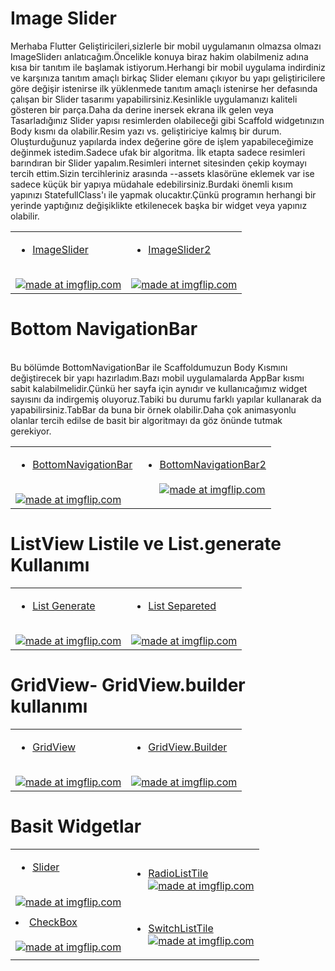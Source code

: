 
# Image Slider
Merhaba Flutter Geliştiricileri,sizlerle bir mobil uygulamanın olmazsa olmazı ImageSliderı anlatıcağım.Öncelikle konuya biraz hakim olabilmeniz adına kısa bir tanıtım ile başlamak istiyorum.Herhangi bir mobil uygulama indirdiniz ve karşınıza tanıtım amaçlı birkaç Slider elemanı çıkıyor bu yapı geliştiricilere göre değişir istenirse ilk yüklenmede tanıtım amaçlı istenirse her defasında çalışan bir Slider tasarımı yapabilirsiniz.Kesinlikle uygulamanızı kaliteli gösteren bir parça.Daha da derine inersek ekrana ilk gelen veya Tasarladığınız Slider yapısı resimlerden olabileceği gibi Scaffold widgetınızın Body kısmı da olabilir.Resim yazı vs. geliştiriciye kalmış bir durum.
Oluşturduğunuz yapılarda index değerine göre de işlem yapabileceğimize değinmek istedim.Sadece ufak bir algoritma.
İlk etapta sadece resimleri barındıran bir Slider yapalım.Resimleri internet sitesinden çekip koymayı tercih ettim.Sizin tercihleriniz arasında --assets klasörüne eklemek var ise sadece küçük bir yapıya müdahale edebilirsiniz.Burdaki önemli kısım yapınızı StatefullClass'ı ile yapmak olucaktır.Çünkü programın herhangi bir yerinde yaptığınız değişiklikte etkilenecek başka bir widget veya yapınız olabilir.
  <table>
      <tr>
         <td>
       
- [ImageSlider](https://github.com/harunayyildiz/flutterwidget/blob/master/lib/ImageSlider.dart)
<br>
<a href="https://imgflip.com/gif/3op6ub"><img src="https://i.imgflip.com/3op6ub.gif" title="made at imgflip.com"/></a>
        </td>
         <td>
  
  - [ImageSlider2](https://github.com/harunayyildiz/flutterwidget/blob/master/lib/ImageSlider2.dart)
  <br>
<a href="https://imgflip.com/gif/3op76i"><img src="https://i.imgflip.com/3op76i.gif" title="made at imgflip.com"/></a>
        </td>
      </tr>
   </table>

<h1>Bottom NavigationBar</h1>
<br>
Bu bölümde BottomNavigationBar ile Scaffoldumuzun Body Kısmını değiştirecek bir yapı hazırladım.Bazı mobil uygulamalarda AppBar kısmı sabit kalabilmelidir.Çünkü her sayfa için aynıdır ve kullanıcağımız widget sayısını da indirgemiş oluyoruz.Tabiki bu durumu farklı yapılar kullanarak da yapabilirsiniz.TabBar da buna bir örnek olabilir.Daha çok animasyonlu olanlar tercih edilse de basit bir algoritmayı da göz önünde tutmak gerekiyor.
  <table>
      <tr>
         <td>
       
- [BottomNavigationBar](https://github.com/harunayyildiz/flutterwidget/blob/master/lib/BottomNavigation/BottomNavigation.dart)
<br>
<a href="https://imgflip.com/gif/3op7d8"><img src="https://i.imgflip.com/3op7d8.gif" title="made at imgflip.com"/></a>
        </td>
         <td>
  
- [BottomNavigationBar2](https://github.com/harunayyildiz/flutterwidget/blob/master/lib/BottomNavigation/BottomNavigationBar2.dart)
  <br>
  <br>
<a href="https://imgflip.com/gif/3op7of"><img src="https://i.imgflip.com/3op7of.gif" title="made at imgflip.com"/></a>
        </td>
      </tr>
   </table>
<h1>ListView Listile ve List.generate Kullanımı</h1>
  <table>
      <tr>
         <td>
       
- [List Generate](https://github.com/harunayyildiz/flutterwidget/blob/master/lib/Liste/ListeYapisi.dart)
<br>
<a href="https://imgflip.com/gif/3op815"><img src="https://i.imgflip.com/3op815.gif" title="made at imgflip.com"/></a>
        </td>
         <td>
  
- [List Separeted](https://github.com/harunayyildiz/flutterwidget/blob/master/lib/Liste/ListeYapisi2.dart)
<br>
<a href="https://imgflip.com/gif/3op85a"><img src="https://i.imgflip.com/3op85a.gif" title="made at imgflip.com"/></a>
        </td>
      </tr>
   </table>
 <h1>GridView- GridView.builder kullanımı</h1>
   <table>
      <tr>
         <td>
       
- [GridView](https://github.com/harunayyildiz/flutterwidget/blob/master/lib/GridView.dart)
<br>
<a href="https://imgflip.com/gif/3op8zg"><img src="https://i.imgflip.com/3op8zg.gif" title="made at imgflip.com"/></a>
        </td>
         <td>
  
  - [GridView.Builder](https://github.com/harunayyildiz/flutterwidget/blob/master/lib/GridView2.dart)
  <br>
<a href="https://imgflip.com/gif/3op96p"><img src="https://i.imgflip.com/3op96p.gif" title="made at imgflip.com"/></a>
        </td>
      </tr>
   </table>
   
   
   
   

<h1> Basit Widgetlar </h1>
   <table>
      <tr>
         <td>
       
- [Slider](https://github.com/harunayyildiz/flutterwidget/blob/master/lib/Slider.dart)
<br>
<a href="https://imgflip.com/gif/3opgxc"><img src="https://i.imgflip.com/3opgxc.gif" title="made at imgflip.com"/></a>
        </td>
         <td>
  
- [RadioListTile](https://github.com/harunayyildiz/flutterwidget/blob/master/lib/RadioList.dart)
  <br>
<a href="https://imgflip.com/gif/3oph25"><img src="https://i.imgflip.com/3oph25.gif" title="made at imgflip.com"/></a>
        </td>
      </tr>
       <tr>
       <td>
- [CheckBox](https://github.com/harunayyildiz/flutterwidget/blob/master/lib/Checkbox.dart)
<br>
<a href="https://imgflip.com/gif/3oph5n"><img src="https://i.imgflip.com/3oph5n.gif" title="made at imgflip.com"/></a>
        </td>
         <td>
           
           
- [SwitchListTile](https://github.com/harunayyildiz/flutterwidget/blob/master/lib/SwitchListTile.dart)
  <br>
<a href="https://imgflip.com/gif/3oph94"><img src="https://i.imgflip.com/3oph94.gif" title="made at imgflip.com"/></a>
        </td>
      </tr>
   </table>

